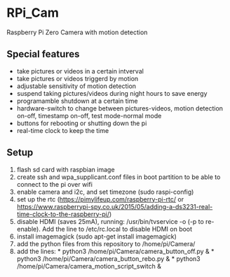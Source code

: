 # RPi_Cam
Raspberry Pi Zero Camera with motion detection

## Special features
* take pictures or videos in a certain intverval
* take pictures or videos triggerd by motion
* adjustable sensitivity of motion detection
* suspend taking pictures/videos during night hours to save energy
* programamble shutdown at a certain time
* hardware-switch to change between pictures-videos, motion detection on-off, timestamp on-off, test mode-normal mode
* buttons for rebooting or shutting down the pi
* real-time clock to keep the time 

## Setup
1. flash sd card with raspbian image
2. create ssh and wpa_supplicant.conf files in boot partition to be able to connect to the pi over wifi
3. enable camera and i2c, and set timezone (sudo raspi-config)
4. set up the rtc (https://pimylifeup.com/raspberry-pi-rtc/ or https://www.raspberrypi-spy.co.uk/2015/05/adding-a-ds3231-real-time-clock-to-the-raspberry-pi/)
5. disable HDMI (saves 25mA), running: /usr/bin/tvservice -o (-p to re-enable). Add the line to /etc/rc.local to disable HDMI on boot
6. install imagemagick (sudo apt-get install imagemagick)
7. add the python files from this repository to /home/pi/Camera/
8. add the lines:
        * python3 /home/pi/Camera/camera_button_off.py &
        * python3 /home/pi/Camera/camera_button_rebo.py &
        * python3 /home/pi/Camera/camera_motion_script_switch &


